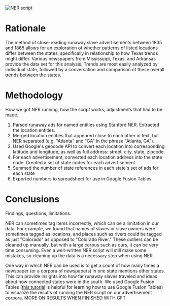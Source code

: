 ![NER script](https://cloud.githubusercontent.com/assets/6469656/2755492/929e39b4-c969-11e3-8ba7-47b3d265dd37.png)

# Rationale

The method of close-reading runaway slave advertisements between 1835 and 1865 allows for an exploration of whether patterns of listed locations differ between the states, specifically in relationship to how Texas trends might differ. Various newspapers from Mississippi, Texas, and Arkansas provide the data set for this analysis.  Trends are most easily analyzed by individual state, followed by a conversation and comparison of these overall trends between the states.

# Methodology

How we got NER running, how the script works, adjustments that had to be made.

1. Parsed runaway ads for named entities using Stanford NER. Extracted the location entities.
2. Merged location entities that appeared close to each other in text, but NER separated (e.g. "Atlanta" and "GA" in the phrase "Atlanta, GA").
3. Used Google's geocode API to convert each location into corresponding latitude and longitude, as well as full address: street, city, state, zipcode.
4. For each advertisement, converted each location address into the state code. Created a set of state codes for each advertisement.
5. Summed the number of state references in each state's set of ads for each state
6. Exported numbers to spreadsheet for use in Google Fusion Tables

# Conclusions

Findings, questions, limitations.

NER can sometimes tag items incorrectly, which can be a limitation in our data. For example, we found that names of slaves or slave owners were sometimes tagged as locations, and places such as rivers could be tagged as just "Colorado" as opposed to "Colorado River." These outliers can be cleaned up manually, but with a large corpus such as ours, it can be very time consuming. Even a well-written NER script will still make some mistakes, so cleaning up the data is a necessary step when using NER.

One way in which NER can be used is to get a count of how many times a newspaper (or a corpora of newspapers) in one state mentions other states. This can provide insights into how far runaway slaves traveled and ideas about how connected states were in the south. We used Google Fusion Tables ([this tutorial](http://commons.trincoll.edu/jackdougherty/how-to/gft-thematic-maps/) is helpful for learning how to use Google Fusion Tables) to visualize the results of running the NER script on our advertisement corpora. MORE ON RESULTS WHEN FINISHED WITH GFT.

